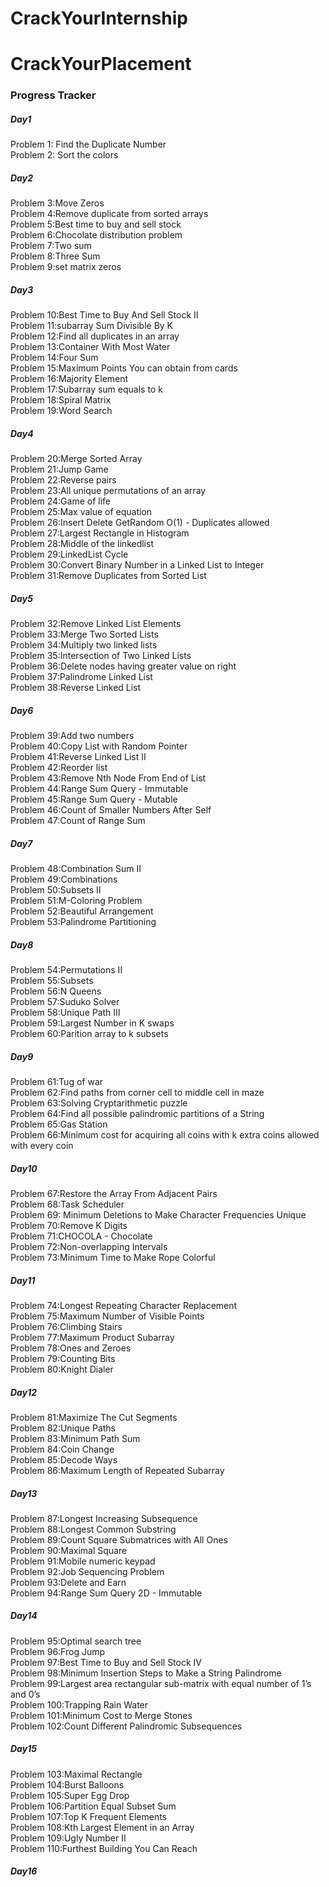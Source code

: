   
<h1>CrackYourInternship</h1>
<h1>CrackYourPlacement</h1>
<h3>Progress Tracker</h3>
<h5>Day1</h5>

 Problem 1: Find the Duplicate Number<br>
 Problem 2: Sort the colors<br>

 <h5>Day2</h5>
Problem 3:Move Zeros <br>
Problem 4:Remove duplicate from sorted arrays<br>
Problem 5:Best time to buy and sell stock<br>
Problem 6:Chocolate distribution problem<br>
Problem 7:Two sum <br>
Problem 8:Three Sum<br>
Problem 9:set matrix zeros<br>

<h5>Day3</h5>
Problem 10:Best Time to Buy And Sell Stock II <br>
Problem 11:subarray Sum Divisible By K <br>
Problem 12:Find all duplicates in an array <br>
Problem 13:Container With Most Water <br>
Problem 14:Four Sum<br>
Problem 15:Maximum Points You can obtain from cards<br>
Problem 16:Majority Element<br>
Problem 17:Subarray sum equals to k<br>
Problem 18:Spiral Matrix<br>
Problem 19:Word Search<br>

<h5>Day4</h5>
Problem 20:Merge Sorted Array<br>
Problem 21:Jump Game<br>
Problem 22:Reverse pairs<br>
Problem 23:All unique permutations of an array<br>
Problem 24:Game of life<br>
Problem 25:Max value of equation<br>
Problem 26:Insert Delete GetRandom O(1) - Duplicates allowed<br>
Problem 27:Largest Rectangle in Histogram<br>
Problem 28:Middle of the linkedlist<br>
Problem 29:LinkedList Cycle<br>
Problem 30:Convert Binary Number in a Linked List to Integer<br>
Problem 31:Remove Duplicates from Sorted List<br>

<h5>Day5</h5>
Problem 32:Remove Linked List Elements<br>
Problem 33:Merge Two Sorted Lists<br>
Problem 34:Multiply two linked lists<br>
Problem 35:Intersection of Two Linked Lists<br>
Problem 36:Delete nodes having greater value on right<br>
Problem 37:Palindrome Linked List<br>
Problem 38:Reverse Linked List<br>

<h5>Day6</h5>
Problem 39:Add two numbers<br>
Problem 40:Copy List with Random Pointer<br>
Problem 41:Reverse Linked List II<br>
Problem 42:Reorder list<br>
Problem 43:Remove Nth Node From End of List<br>
Problem 44:Range Sum Query - Immutable<br>
Problem 45:Range Sum Query - Mutable<br>
Problem 46:Count of Smaller Numbers After Self<br>
Problem 47:Count of Range Sum<br>

<h5>Day7</h5>
Problem 48:Combination Sum II<br>
Problem 49:Combinations<br>
Problem 50:Subsets II<br>
Problem 51:M-Coloring Problem<br>
Problem 52:Beautiful Arrangement<br>
Problem 53:Palindrome Partitioning<br>

<h5>Day8</h5>
Problem 54:Permutations II<br>
Problem 55:Subsets<br>
Problem 56:N Queens<br>
Problem 57:Suduko Solver<br>
Problem 58:Unique Path III<br>
Problem 59:Largest Number in K swaps<br>
Problem 60:Parition array to k subsets<br>

<h5>Day9</h5>
Problem 61:Tug of war<br>
Problem 62:Find paths from corner cell to middle cell in maze<br>
Problem 63:Solving Cryptarithmetic puzzle<br>
Problem 64:Find all possible palindromic partitions of a String<br>
Problem 65:Gas Station<br>
Problem 66:Minimum cost for acquiring all coins with k extra coins allowed with every coin<br>

<h5>Day10</h5>
Problem 67:Restore the Array From Adjacent Pairs<br>
Problem 68:Task Scheduler<br>
Problem 69: Minimum Deletions to Make Character Frequencies Unique<br>
Problem 70:Remove K Digits<br>
Problem 71:CHOCOLA - Chocolate<br>
Problem 72:Non-overlapping Intervals<br>
Problem 73:Minimum Time to Make Rope Colorful<br>

<h5>Day11</h5>
Problem 74:Longest Repeating Character Replacement<br>
Problem 75:Maximum Number of Visible Points<br>
Problem 76:Climbing Stairs<br>
Problem 77:Maximum Product Subarray<br>
Problem 78:Ones and Zeroes<br>
Problem 79:Counting Bits<br>
Problem 80:Knight Dialer<br>

<h5>Day12</h5>
Problem 81:Maximize The Cut Segments<br>
Problem 82:Unique Paths<br>
Problem 83:Minimum Path Sum<br>
Problem 84:Coin Change<br>
Problem 85:Decode Ways<br>
Problem 86:Maximum Length of Repeated Subarray<br>

<h5>Day13</h5>
Problem 87:Longest Increasing Subsequence<br>
Problem 88:Longest Common Substring<br>
Problem 89:Count Square Submatrices with All Ones<br>
Problem 90:Maximal Square<br>
Problem 91:Mobile numeric keypad<br>
Problem 92:Job Sequencing Problem<br>
Problem 93:Delete and Earn<br>
Problem 94:Range Sum Query 2D - Immutable<br>

<h5>Day14</h5>
Problem 95:Optimal search tree<br>
Problem 96:Frog Jump<br>
Problem 97:Best Time to Buy and Sell Stock IV<br>
Problem 98:Minimum Insertion Steps to Make a String Palindrome<br>
Problem 99:Largest area rectangular sub-matrix with equal number of 1’s and 0’s<br>
Problem 100:Trapping Rain Water<br>
Problem 101:Minimum Cost to Merge Stones<br>
Problem 102:Count Different Palindromic Subsequences<br>

<h5>Day15</h5>
Problem 103:Maximal Rectangle<br>
Problem 104:Burst Balloons<br>
Problem 105:Super Egg Drop<br>
Problem 106:Partition Equal Subset Sum<br>
Problem 107:Top K Frequent Elements<br>
Problem 108:Kth Largest Element in an Array<br>
Problem 109:Ugly Number II<br>
Problem 110:Furthest Building You Can Reach<br>

<h5>Day16</h5>